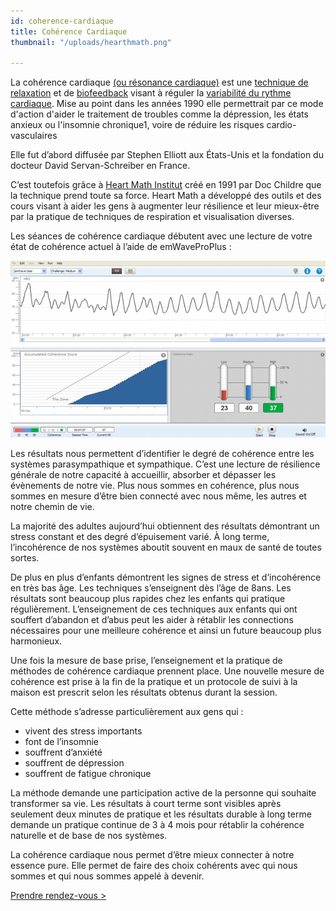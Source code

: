 ```yaml
---
id: coherence-cardiaque
title: Cohérence Cardiaque
thumbnail: "/uploads/hearthmath.png"

---
```

La cohérence cardiaque [(ou résonance cardiaque)](https://fr.wikipedia.org/wiki/R%C3%A9sonance) est une [technique de relaxation](https://fr.wikipedia.org/wiki/Techniques_de_relaxation) et de [biofeedback](https://fr.wikipedia.org/wiki/Biofeedback) visant à réguler la [variabilité du rythme cardiaque](https://fr.wikipedia.org/wiki/Variabilit%C3%A9_de_fr%C3%A9quence_cardiaque). Mise au point dans les années 1990 elle permettrait par ce mode d'action d'aider le traitement de troubles comme la dépression, les états anxieux ou l'insomnie chronique1, voire de réduire les risques cardio-vasculaires

Elle fut d’abord diffusée par Stephen Elliott aux États-Unis et la fondation du docteur David Servan-Schreiber en France.

C’est toutefois grâce à [Heart Math Institut](https://www.heartmath.org/) créé en 1991 par Doc Childre que la technique prend toute sa force. Heart Math a développé des outils et des cours visant à aider les gens à augmenter leur résilience et leur mieux-être par la pratique de techniques de respiration et visualisation diverses.

Les séances de cohérence cardiaque débutent avec une lecture de votre état de cohérence actuel à l’aide de emWaveProPlus :

![emWaveProPlus](/uploads/emwave_desktop_chart.png)

Les résultats nous permettent d’identifier le degré de cohérence entre les systèmes parasympathique et sympathique. C’est une lecture de résilience générale de notre capacité à accueillir, absorber et dépasser les évènements de notre vie. Plus nous sommes en cohérence, plus nous sommes en mesure d’être bien connecté avec nous même, les autres et notre chemin de vie.

La majorité des adultes aujourd’hui obtiennent des résultats démontrant un stress constant et des degré d’épuisement varié. À long terme, l’incohérence de nos systèmes aboutit souvent en maux de santé de toutes sortes.

De plus en plus d’enfants démontrent les signes de stress et d’incohérence en très bas âge. Les techniques s’enseignent dès l’âge de 8ans. Les résultats sont beaucoup plus rapides chez les enfants qui pratique régulièrement. L’enseignement de ces techniques aux enfants qui ont souffert d’abandon et d’abus peut les aider à rétablir les connections nécessaires pour une meilleure cohérence et ainsi un future beaucoup plus harmonieux.

Une fois la mesure de base prise, l’enseignement et la pratique de méthodes de cohérence cardiaque prennent place. Une nouvelle mesure de cohérence est prise à la fin de la pratique et un protocole de suivi à la maison est prescrit selon les résultats obtenus durant la session.

Cette méthode s’adresse particulièrement aux gens qui :

- vivent des stress importants
- font de l’insomnie
- souffrent d’anxiété
- souffrent de dépression
- souffrent de fatigue chronique

La méthode demande une participation active de la personne qui souhaite transformer sa vie. Les résultats à court terme sont visibles après seulement deux minutes de pratique et les résultats durable à long terme demande un pratique continue de 3 à 4 mois pour rétablir la cohérence naturelle et de base de nos systèmes.

La cohérence cardiaque nous permet d’être mieux connecter à notre essence pure. Elle permet de faire des choix cohérents avec qui nous sommes et qui nous sommes appelé à devenir.

[Prendre rendez-vous >](https://www.gorendezvous.com/homepage/111690)